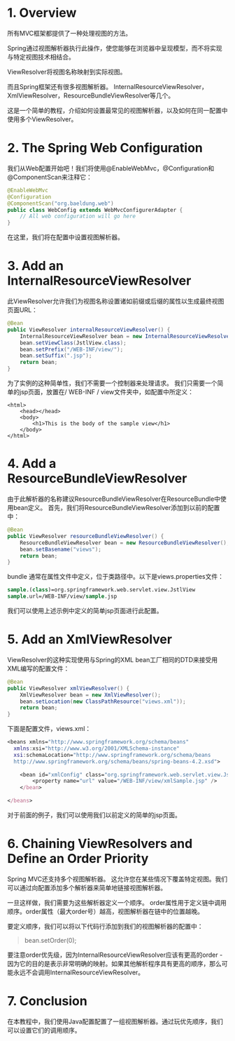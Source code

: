 

# **1. Overview**

所有MVC框架都提供了一种处理视图的方法。

Spring通过视图解析器执行此操作，使您能够在浏览器中呈现模型，而不将实现与特定视图技术相结合。

ViewResolver将视图名称映射到实际视图。

而且Spring框架还有很多视图解析器。 InternalResourceViewResolver，XmlViewResolver，ResourceBundleViewResolver等几个。

这是一个简单的教程，介绍如何设置最常见的视图解析器，以及如何在同一配置中使用多个ViewResolver。

# **2. The Spring Web Configuration**

我们从Web配置开始吧！我们将使用@EnableWebMvc，@Configuration和@ComponentScan来注释它：

``` java
@EnableWebMvc
@Configuration
@ComponentScan("org.baeldung.web")
public class WebConfig extends WebMvcConfigurerAdapter {
    // All web configuration will go here
}
```


在这里，我们将在配置中设置视图解析器。


# **3. Add an InternalResourceViewResolver**

此ViewResolver允许我们为视图名称设置诸如前缀或后缀的属性以生成最终视图页面URL：

``` java
@Bean
public ViewResolver internalResourceViewResolver() {
    InternalResourceViewResolver bean = new InternalResourceViewResolver();
    bean.setViewClass(JstlView.class);
    bean.setPrefix("/WEB-INF/view/");
    bean.setSuffix(".jsp");
    return bean;
}
```
为了实例的这种简单性，我们不需要一个控制器来处理请求。 我们只需要一个简单的jsp页面，放置在/ WEB-INF / view文件夹中，如配置中所定义：



``` vbscript-html
<html>
    <head></head>
    <body>
        <h1>This is the body of the sample view</h1>
    </body>
</html>
```

# **4. Add a ResourceBundleViewResolver**

由于此解析器的名称建议ResourceBundleViewResolver在ResourceBundle中使用bean定义。 首先，我们将ResourceBundleViewResolver添加到以前的配置中：

``` java
@Bean
public ViewResolver resourceBundleViewResolver() {
    ResourceBundleViewResolver bean = new ResourceBundleViewResolver();
    bean.setBasename("views");
    return bean;
}
```
bundle 通常在属性文件中定义，位于类路径中。以下是views.properties文件：

``` stata
sample.(class)=org.springframework.web.servlet.view.JstlView
sample.url=/WEB-INF/view/sample.jsp
```
我们可以使用上述示例中定义的简单jsp页面进行此配置。


# **5. Add an XmlViewResolver**

ViewResolver的这种实现使用与Spring的XML bean工厂相同的DTD来接受用XML编写的配置文件：

``` java
@Bean
public ViewResolver xmlViewResolver() {
    XmlViewResolver bean = new XmlViewResolver();
    bean.setLocation(new ClassPathResource("views.xml"));
    return bean;
}
```
下面是配置文件，views.xml：


``` nix
<beans xmlns="http://www.springframework.org/schema/beans"
  xmlns:xsi="http://www.w3.org/2001/XMLSchema-instance"
  xsi:schemaLocation="http://www.springframework.org/schema/beans
  http://www.springframework.org/schema/beans/spring-beans-4.2.xsd">
  
    <bean id="xmlConfig" class="org.springframework.web.servlet.view.JstlView">
        <property name="url" value="/WEB-INF/view/xmlSample.jsp" />
    </bean>
  
</beans>
```
对于前面的例子，我们可以使用我们以前定义的简单的jsp页面。


# **6. Chaining ViewResolvers and Define an Order Priority**

Spring MVC还支持多个视图解析器。
这允许您在某些情况下覆盖特定视图。我们可以通过向配置添加多个解析器来简单地链接视图解析器。

一旦这样做，我们需要为这些解析器定义一个顺序。 order属性用于定义链中调用顺序。order属性（最大order号）越高，视图解析器在链中的位置越晚。


要定义顺序，我们可以将以下代码行添加到我们的视图解析器的配置中：

>bean.setOrder(0);

要注意order优先级，因为InternalResourceViewResolver应该有更高的order - 因为它的目的是表示非常明确的映射。如果其他解析程序具有更高的顺序，那么可能永远不会调用InternalResourceViewResolver。

# **7. Conclusion**

在本教程中，我们使用Java配置配置了一组视图解析器。通过玩优先顺序，我们可以设置它们的调用顺序。